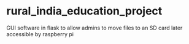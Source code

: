 # rural_india_education_project
GUI software in flask to allow admins to move files to an SD card later accessible by raspberry pi
